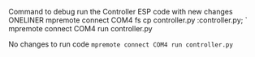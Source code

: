 Command to debug run the Controller ESP code with new changes ONELINER
mpremote connect COM4 fs cp controller.py :controller.py; ` 
mpremote connect COM4 run controller.py

No changes to run code 
`mpremote connect COM4 run controller.py`